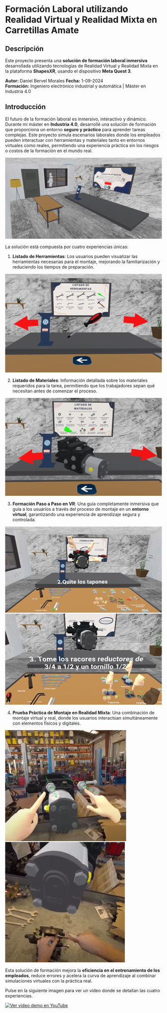 # Formación Laboral utilizando Realidad Virtual y Realidad Mixta en Carretillas Amate

## Descripción
Este proyecto presenta una **solución de formación laboral inmersiva** desarrollada utilizando tecnologías de Realidad Virtual y Realidad Mixta en la plataforma **ShapesXR**, usando el dispositivo **Meta Quest 3**.

**Autor:** Daniel Bervel Morales
**Fecha:** 1-09-2024  
**Formación:** Ingeniero electrónico industrial y automática | Máster en Industria 4.0

## Introducción
El futuro de la formación laboral es inmersivo, interactivo y dinámico. Durante mi máster en **Industria 4.0**, desarrollé una solución de formación que proporciona un entorno **seguro y práctico** para aprender tareas complejas. Este proyecto simula escenarios laborales donde los empleados pueden interactuar con herramientas y materiales tanto en entornos virtuales como reales, permitiendo una experiencia práctica sin los riesgos o costos de la formación en el mundo real.

![Ejemplo del entorno RV](imagenes/entorno.png)

La solución está compuesta por cuatro experiencias únicas:

1. **Listado de Herramientas**: Los usuarios pueden visualizar las herramientas necesarias para el montaje, mejorando la familiarización y reduciendo los tiempos de preparación.
   
![Ejemplo del Listado de Herramientas](imagenes/destornillador.png)

2. **Listado de Materiales**: Información detallada sobre los materiales requeridos para la tarea, permitiendo que los trabajadores sepan qué necesitan antes de comenzar el proceso.
 
![Ejemplo del Listado de materiales](imagenes/materia.PNG)

3. **Formación Paso a Paso en VR**: Una guía completamente inmersiva que guía a los usuarios a través del proceso de montaje en un **entorno virtual**, garantizando una experiencia de aprendizaje segura y controlada.

![Ejemplo de formación en RV (1)](imagenes/formacion1.png)
![Ejemplo de formación en RV (2)](imagenes/formacion2.png)

4. **Prueba Práctica de Montaje en Realidad Mixta**: Una combinación de montaje virtual y real, donde los usuarios interactúan simultáneamente con elementos físicos y digitales.
   
![Ejemplo de formación en RM (1)](imagenes/realidadmixta1.png)
![Ejemplo de formación en RM (2)](imagenes/realidadmixta2.png)


Esta solución de formación mejora la **eficiencia en el entrenamiento de los empleados**, reduce errores y acelera la curva de aprendizaje al combinar simulaciones virtuales con la práctica real.

Pulse en la siguiente imagen para ver un vídeo donde se detallan las cuatro experiencias.

[![Ver video demo en YouTube](https://img.youtube.com/vi/g-qD4mWmMQ4/hqdefault.jpg)](https://www.youtube.com/watch?v=g-qD4mWmMQ4)

